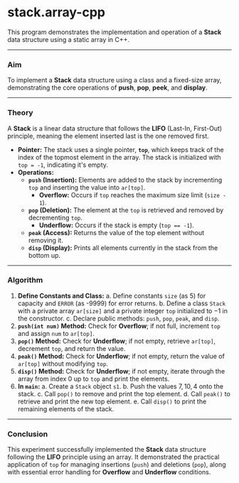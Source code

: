 # stack.array-cpp
This program demonstrates the implementation and operation of a **Stack** data structure using a static array in C++.

***

### **Aim**

To implement a **Stack** data structure using a class and a fixed-size array, demonstrating the core operations of **push**, **pop**, **peek**, and **display**.

***

### **Theory**

A **Stack** is a linear data structure that follows the **LIFO** (Last-In, First-Out) principle, meaning the element inserted last is the one removed first.

* **Pointer:** The stack uses a single pointer, **`top`**, which keeps track of the index of the topmost element in the array. The stack is initialized with `top = -1`, indicating it's empty.
* **Operations:**
    * **`push` (Insertion):** Elements are added to the stack by incrementing `top` and inserting the value into `ar[top]`.
        * **Overflow:** Occurs if `top` reaches the maximum size limit (`size - 1`).
    * **`pop` (Deletion):** The element at the `top` is retrieved and removed by decrementing `top`.
        * **Underflow:** Occurs if the stack is empty (`top == -1`).
    * **`peak` (Access):** Returns the value of the top element without removing it.
    * **`disp` (Display):** Prints all elements currently in the stack from the bottom up.

***

### **Algorithm**

1.  **Define Constants and Class:**
    a.  Define constants `size` (as 5) for capacity and `ERROR` (as -9999) for error returns.
    b.  Define a class `Stack` with a private array `ar[size]` and a private integer `top` initialized to $-1$ in the constructor.
    c.  Declare public methods: `push`, `pop`, `peak`, and `disp`.
2.  **`push(int num)` Method:** Check for **Overflow**; if not full, increment `top` and assign `num` to `ar[top]`.
3.  **`pop()` Method:** Check for **Underflow**; if not empty, retrieve `ar[top]`, decrement `top`, and return the value.
4.  **`peak()` Method:** Check for **Underflow**; if not empty, return the value of `ar[top]` without modifying `top`.
5.  **`disp()` Method:** Check for **Underflow**; if not empty, iterate through the array from index $0$ up to `top` and print the elements.
6.  **In `main`:**
    a.  Create a `Stack` object `s1`.
    b.  Push the values $7, 10, 4$ onto the stack.
    c.  Call `pop()` to remove and print the top element.
    d.  Call `peak()` to retrieve and print the new top element.
    e.  Call `disp()` to print the remaining elements of the stack.

***

### **Conclusion**

This experiment successfully implemented the **Stack** data structure following the **LIFO** principle using an array. It demonstrated the practical application of `top` for managing insertions (`push`) and deletions (`pop`), along with essential error handling for **Overflow** and **Underflow** conditions.
